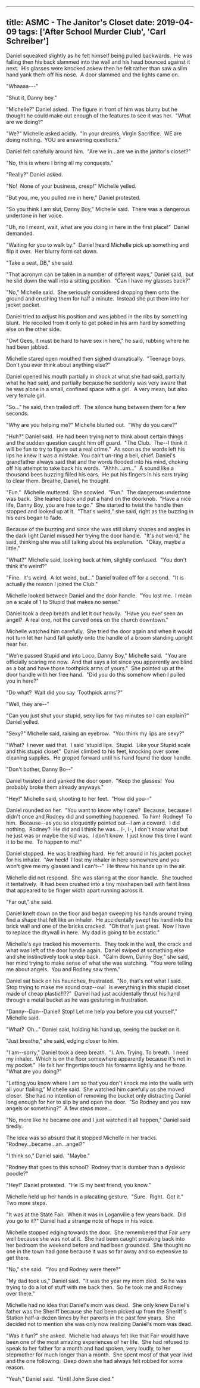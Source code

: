 
---
title: ASMC - The Janitor's Closet
date: 2019-04-09
tags: ['After School Murder Club', 'Carl Schreiber']
---

Daniel squeaked slightly as he felt himself being pulled backwards.  He was falling then his back slammed into the wall and his head bounced against it next.  His glasses were knocked askew then he felt rather than saw a slim hand yank them off his nose.  A door slammed and the lights came on.

"Whaaaa---"

"Shut it, Danny boy."

"Michelle?" Daniel asked.  The figure in front of him was blurry but he thought he could make out enough of the features to see it was her.  "What are we doing?"

"We?" Michelle asked acidly.  "In your dreams, Virgin Sacrifice.  WE are doing nothing.  YOU are answering questions."

Daniel felt carefully around him.  "Are we in...are we in the janitor's closet?"

"No, this is where I bring all my conquests."

"Really?" Daniel asked.

"No!  None of your business, creep!" Michelle yelled.

"But you, me, you pulled me in here," Daniel protested.

"So you think I am slut, Danny Boy," Michelle said.  There was a dangerous undertone in her voice.

"Uh, no I meant, wait, what are you doing in here in the first place!"  Daniel demanded.

"Waiting for you to walk by."  Daniel heard Michelle pick up something and flip it over.  Her blurry form sat down.

"Take a seat, DB," she said.

"That acronym can be taken in a number of different ways," Daniel said,  but he slid down the wall into a sitting position.  "Can I have my glasses back?"

"No," Michelle said.  She seriously considered dropping them onto the ground and crushing them for half a minute.  Instead she put them into her jacket pocket.

Daniel tried to adjust his position and was jabbed in the ribs by something blunt.  He recoiled from it only to get poked in his arm hard by something else on the other side.

"Ow! Gees, it must be hard to have sex in here," he said, rubbing where he had been jabbed.

Michelle stared open mouthed then sighed dramatically.  "Teenage boys.  Don't you ever think about anything else?"

Daniel opened his mouth partially in shock at what she had said, partially what he had said, and partially because he suddenly was very aware that he was alone in a small, confined space with a girl.  A very mean, but also very female girl.

"So..." he said, then trailed off.  The silence hung between them for a few seconds.

"Why are you helping me?" Michelle blurted out.  "Why do you care?"

"Huh?" Daniel said.  He had been trying not to think about certain things and the sudden question caught him off guard.  "The Club.  The--I think it will be fun to try to figure out a real crime."  As soon as the words left his lips he knew it was a mistake. You can't un-ring a bell, chief. Daniel's grandfather always said that and the words flooded into his mind, choking off his attempt to take back his words.  "Ahhh...um..."  A sound like a thousand bees buzzing filled his ears.  He put his fingers in his ears trying to clear them. Breathe, Daniel, he thought.

"Fun."  Michelle muttered.  She scowled.  "Fun."  The dangerous undertone was back.  She leaned back and put a hand on the doorknob.  "Have a nice life, Danny Boy, you are free to go."  She started to twist the handle then stopped and looked up at it.  "That's weird," she said, right as the buzzing in his ears began to fade.

Because of the buzzing and since she was still blurry shapes and angles in the dark light Daniel missed her trying the door handle.  "It's not weird," he said, thinking she was still talking about his explanation.  "Okay, maybe a little."

"What?" Michelle said, looking back at him, slightly confused.  "You don't think it's weird?"

"Fine.  It's weird.  A lot weird, but..." Daniel trailed off for a second.  "It is actually the reason I joined the Club."

Michelle looked between Daniel and the door handle.  "You lost me.  I mean on a scale of 1 to Stupid that makes no sense."

Daniel took a deep breath and let it out heavily.  "Have you ever seen an angel?  A real one, not the carved ones on the church downtown."

Michelle watched him carefully.  She tried the door again and when it would not turn let her hand fall quietly onto the handle of a broom standing upright near her.

"We're passed Stupid and into Loco, Danny Boy," Michelle said.  "You are officially scaring me now.  And that says a lot since you apparently are blind as a bat and have those toothpick arms of yours."  She pointed up at the door handle with her free hand.  "Did you do this somehow when I pulled you in here?"

"Do what?  Wait did you say 'Toothpick arms'?"

"Well, they are--"

"Can you just shut your stupid, sexy lips for two minutes so I can explain?" Daniel yelled.

"Sexy?" Michelle said, raising an eyebrow.  "You think my lips are sexy?"

"What?  I never said that.  I said 'stupid lips.  Stupid.  Like your Stupid scale and this stupid closet"  Daniel climbed to his feet, knocking over some cleaning supplies.  He groped forward until his hand found the door handle.

"Don't bother, Danny Bo--"

Daniel twisted it and yanked the door open.  "Keep the glasses!  You probably broke them already anyways."

"Hey!" Michelle said, shooting to her feet.  "How did you--"

Daniel rounded on her.  "You want to know why I care?  Because, because I didn't once and Rodney did and something happened.  To him!  Rodney!  To him.  Because--as you so eloquently pointed out--I am a coward.  I did nothing.  Rodney?  He did and I think he was... I-, I-, I don't know what but he just was or maybe the kid was.  I don't know.  I just know this time I want it to be me.  To happen to me!"

Daniel stopped.  He was breathing hard.  He felt around in his jacket pocket for his inhaler.  "Aw heck!  I lost my inhaler in here somewhere and you won't give me my glasses and I can't--"  He threw his hands up in the air.

Michelle did not respond.  She was staring at the door handle.  She touched it tentatively.  It had been crushed into a tiny misshapen ball with faint lines that appeared to be finger width apart running across it.

"Far out," she said.

Daniel knelt down on the floor and began sweeping his hands around trying find a shape that felt like an inhaler.  He accidentally swept his hand into the brick wall and one of the bricks cracked.  "Oh that's just great.  Now I have to replace the drywall in here.  My dad is going to be ecstatic."

Michelle's eye tracked his movements.  They took in the wall, the crack and what was left of the door handle again.  Daniel swiped at something else and she instinctively took a step back.  "Calm down, Danny Boy," she said, her mind trying to make sense of what she was watching.  "You were telling me about angels.  You and Rodney saw them."

Daniel sat back on his haunches, frustrated.  "No, that's not what I said.  Stop trying to make me sound craz--ow!  Is everything in this stupid closet made of cheap plastic!!??"  Daniel had just accidentally thrust his hand through a metal bucket as he was gesturing in frustration.

"Danny--Dan--Daniel! Stop! Let me help you before you cut yourself," Michelle said.

"What?  Oh..." Daniel said, holding his hand up, seeing the bucket on it.

"Just breathe," she said, edging closer to him.

"I am--sorry," Daniel took a deep breath.  "I. Am. Trying. To breath.  I need my inhaler.  Which is on the floor somewhere apparently because it's not in my pocket."  He felt her fingertips touch his forearms lightly and he froze.  "What are you doing?"

"Letting you know where I am so that you don't knock me into the walls with all your flailing," Michelle said.  She watched him carefully as she moved closer.  She had no intention of removing the bucket only distracting Daniel long enough for her to slip by and open the door.  "So Rodney and you saw angels or something?"  A few steps more...

"No, more like he became one and I just watched it all happen," Daniel said tiredly.

The idea was so absurd that it stopped Michelle in her tracks.  "Rodney...became...an...angel?"

"I think so," Daniel said.  "Maybe."

"Rodney that goes to this school?  Rodney that is dumber than a dyslexic poodle?"

"Hey!" Daniel protested.  "He IS my best friend, you know."

Michelle held up her hands in a placating gesture.  "Sure.  Right.  Got it."  Two more steps.

"It was at the State Fair.  When it was in Loganville a few years back.  Did you go to it?" Daniel had a strange note of hope in his voice.

Michelle stopped edging towards the door.  She remembered that Fair very well because she was not at it.  She had been caught sneaking back into her bedroom the weekend before and had been grounded.  She thought no one in the town had gone because it was so far away and so expensive to get there.

"No," she said.  "You and Rodney were there?"

"My dad took us," Daniel said.  "It was the year my mom died.  So he was trying to do a lot of stuff with me back then.  So he took me and Rodney over there."

Michelle had no idea that Daniel's mom was dead.  She only knew Daniel's father was the Sheriff because she had been picked up from the Sheriff's Station half-a-dozen times by her parents in the past few years.  She decided not to mention she was only now realizing Daniel's mom was dead.

"Was it fun?" she asked.  Michelle had always felt like that Fair would have been one of the most amazing experiences of her life.  She had refused to speak to her father for a month and had spoken, very loudly, to her stepmother for much longer than a month.  She spent most of that year livid and the one following.  Deep down she had always felt robbed for some reason.

"Yeah," Daniel said.  "Until John Suse died."
